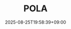 ﻿---
title: "POLA"
date: 2025-08-25T19:58:39+09:00
lastmod: 2025-08-25T19:58:39+09:00
type: docs
sidebar:
  open: true
weight: 705
---
<div style="display:none">
  <meta property="article:published_time" content="2025-08-25T10:58:39Z" />
  <meta property="article:modified_time" content="2025-08-25T10:58:39Z" />
</div>

